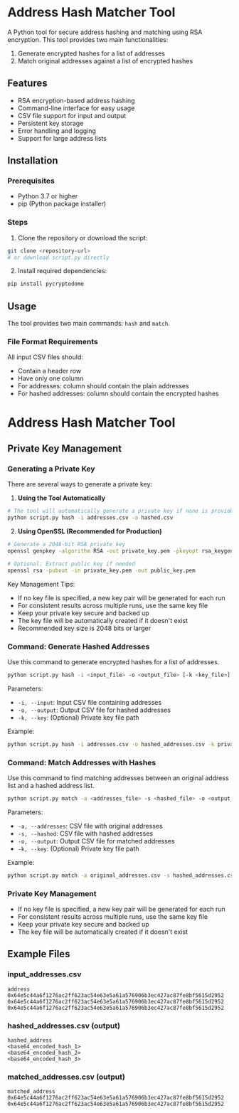 # Address Hash Matcher Tool

A Python tool for secure address hashing and matching using RSA encryption. This tool provides two main functionalities:

1. Generate encrypted hashes for a list of addresses
2. Match original addresses against a list of encrypted hashes

## Features

- RSA encryption-based address hashing
- Command-line interface for easy usage
- CSV file support for input and output
- Persistent key storage
- Error handling and logging
- Support for large address lists

## Installation

### Prerequisites

- Python 3.7 or higher
- pip (Python package installer)

### Steps

1. Clone the repository or download the script:

```bash
git clone <repository-url>
# or download script.py directly
```

2. Install required dependencies:

```bash
pip install pycryptodome
```

## Usage

The tool provides two main commands: `hash` and `match`.

### File Format Requirements

All input CSV files should:

- Contain a header row
- Have only one column
- For addresses: column should contain the plain addresses
- For hashed addresses: column should contain the encrypted hashes

# Address Hash Matcher Tool

## Private Key Management

### Generating a Private Key

There are several ways to generate a private key:

1. **Using the Tool Automatically**

```bash
# The tool will automatically generate a private key if none is provided
python script.py hash -i addresses.csv -o hashed.csv
```

2. **Using OpenSSL (Recommended for Production)**

```bash
# Generate a 2048-bit RSA private key
openssl genpkey -algorithm RSA -out private_key.pem -pkeyopt rsa_keygen_bits:2048

# Optional: Extract public key if needed
openssl rsa -pubout -in private_key.pem -out public_key.pem
```

Key Management Tips:

- If no key file is specified, a new key pair will be generated for each run
- For consistent results across multiple runs, use the same key file
- Keep your private key secure and backed up
- The key file will be automatically created if it doesn't exist
- Recommended key size is 2048 bits or larger

### Command: Generate Hashed Addresses

Use this command to generate encrypted hashes for a list of addresses.

```bash
python script.py hash -i <input_file> -o <output_file> [-k <key_file>]
```

Parameters:

- `-i, --input`: Input CSV file containing addresses
- `-o, --output`: Output CSV file for hashed addresses
- `-k, --key`: (Optional) Private key file path

Example:

```bash
python script.py hash -i addresses.csv -o hashed_addresses.csv -k private_key.pem
```

### Command: Match Addresses with Hashes

Use this command to find matching addresses between an original address list and a hashed address list.

```bash
python script.py match -a <addresses_file> -s <hashed_file> -o <output_file> [-k <key_file>]
```

Parameters:

- `-a, --addresses`: CSV file with original addresses
- `-s, --hashed`: CSV file with hashed addresses
- `-o, --output`: Output CSV file for matched addresses
- `-k, --key`: (Optional) Private key file path

Example:

```bash
python script.py match -a original_addresses.csv -s hashed_addresses.csv -o matched_addresses.csv -k private_key.pem
```

### Private Key Management

- If no key file is specified, a new key pair will be generated for each run
- For consistent results across multiple runs, use the same key file
- Keep your private key secure and backed up
- The key file will be automatically created if it doesn't exist

## Example Files

### input_addresses.csv

```csv
address
0x64e5c44a6f1276ac2ff623ac54e63e5a61a576906b3ec427ac87fe8bf5615d2952
0x64e5c44a6f1276ac2ff623ac54e63e5a61a576906b3ec427ac87fe8bf5615d2952
0x64e5c44a6f1276ac2ff623ac54e63e5a61a576906b3ec427ac87fe8bf5615d2952
```

### hashed_addresses.csv (output)

```csv
hashed_address
<base64_encoded_hash_1>
<base64_encoded_hash_2>
<base64_encoded_hash_3>
```

### matched_addresses.csv (output)

```csv
matched_address
0x64e5c44a6f1276ac2ff623ac54e63e5a61a576906b3ec427ac87fe8bf5615d2952
0x64e5c44a6f1276ac2ff623ac54e63e5a61a576906b3ec427ac87fe8bf5615d2952
```
